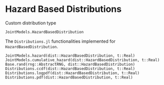 # Hazard Based Distributions

Custom distribution type

```@docs
JointModels.HazardBasedDistribution
```



The `Distributions.jl` functionalities implemented for `HazardBasedDistribution`.

```@docs
JointModels.hazard(dist::HazardBasedDistribution, t::Real)
JointModels.cumulative_hazard(dist::HazardBasedDistribution, t::Real)
Base.rand(rng::AbstractRNG, dist::HazardBasedDistribution)
Distributions.ccdf(dist::HazardBasedDistribution, t::Real)
Distributions.logpdf(dist::HazardBasedDistribution, t::Real)
Distributions.pdf(dist::HazardBasedDistribution, t::Real)
```